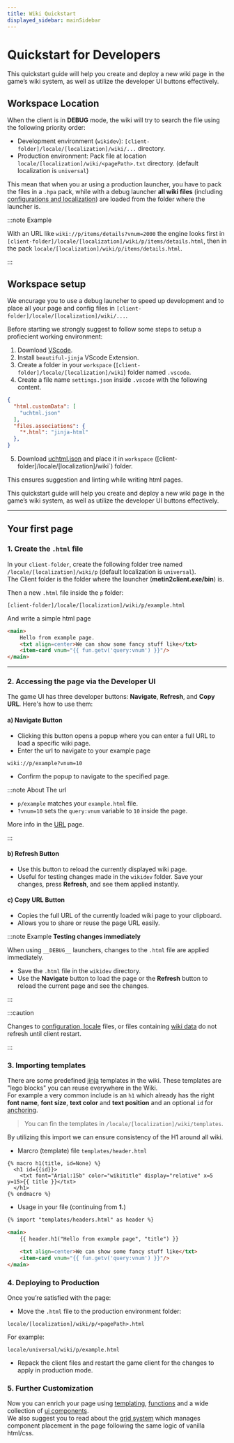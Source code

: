 ```yaml
---
title: Wiki Quickstart
displayed_sidebar: mainSidebar
---
```


# Quickstart for Developers

This quickstart guide will help you create and deploy a new wiki page in the game’s wiki system, as well as utilize the developer UI buttons effectively.

## Workspace Location
When the client is in **__DEBUG__** mode, the wiki will try to search the file using the following priority order:

- Development environment (`wikidev`):  `[client-folder]/locale/[localization]/wiki/...` directory.
- Production environment: Pack file at location `locale/[localization]/wiki/<pagePath>.txt` directory.
(default localization is `universal`)

This mean that when you ar using a production launcher, you have to pack the files in a `.hpa` pack, while with a debug launcher **all wiki files** (including [configurations and localization](./configuration.md)) are loaded from the folder where the launcher is.

:::note Example

With an URL like `wiki://p/items/details?vnum=2000` the engine looks first in `[client-folder]/locale/[localization]/wiki/p/items/details.html`, then in the pack `locale/[localization]/wiki/p/items/details.html`.

:::

## Workspace setup
We encurage you to use a debug launcher to speed up development and to place all your page and config files in `[client-folder]/locale/[localization]/wiki/...`.

Before starting we strongly suggest to follow some steps to setup a profiecient working environment:

1. Download [VScode](https://code.visualstudio.com/download).
2. Install `beautiful-jinja` VScode Extension.
3. Create a folder in your `workspace` (`[client-folder]/locale/[localization]/wiki`) folder named `.vscode`.
4. Create a file name `settings.json` inside `.vscode` with the following content.
```json
{
  "html.customData": [
    "uchtml.json"
  ],
  "files.associations": {
    "*.html": "jinja-html"
  },
}
```
5. Download [uchtml.json](/assets/wiki/uchtml.json) and place it in `workspace` ([client-folder]/locale/[localization]/wiki`) folder.

This ensures suggestion and linting while writing html pages.

This quickstart guide will help you create and deploy a new wiki page in the game’s wiki system, as well as utilize the developer UI buttons effectively.

---
## Your first page

### 1. **Create the `.html` file**  

In your `client-folder`, create the following folder tree named `/locale/[localization]/wiki/p` (default localization is `universal`).  
The Client folder is the folder where the launcher (**metin2client.exe/bin**) is.

Then a new `.html` file inside the `p` folder:

```
[client-folder]/locale/[localization]/wiki/p/example.html
```

And write a simple html page

```html
<main>
    Hello from example page.
    <txt align=center>We can show some fancy stuff like</txt>
    <item-card vnum="{{ fun.getv('query:vnum') }}"/>
</main>
```

---

### 2. **Accessing the page via the Developer UI**

The game UI has three developer buttons: **Navigate**, **Refresh**, and **Copy URL**. Here's how to use them:

#### a) **Navigate Button**
- Clicking this button opens a popup where you can enter a full URL to load a specific wiki page.
- Enter the url to navigate to your example page

```
wiki://p/example?vnum=10
```

- Confirm the popup to navigate to the specified page.
  
:::note About The url

- `p/example` matches your `example.html` file.
- `?vnum=10` sets the `query:vnum` variable to `10` inside the page.

More info in the [URL](url.md) page.

:::

#### b) **Refresh Button**
- Use this button to reload the currently displayed wiki page.
- Useful for testing changes made in the `wikidev` folder. Save your changes, press **Refresh**, and see them applied instantly.

#### c) **Copy URL Button**
- Copies the full URL of the currently loaded wiki page to your clipboard.
- Allows you to share or reuse the page URL easily.


:::note Example **Testing changes immediately**  

When using `__DEBUG__` launchers, changes to the `.html` file are applied immediately.
- Save the `.html` file in the `wikidev` directory.
- Use the **Navigate** button to load the page or the **Refresh** button to reload the current page and see the changes.

:::

:::caution

Changes to [configuration, locale](./configuration.md) files, or files containing [wiki data](data-generation.md) do not refresh until client restart.

:::

### 3. **Importing templates**
There are some predefined [jinja](./jinja2.md) templates in the wiki. These templates are "lego blocks" you can reuse everywhere in the Wiki.  
For example a very common include is an `h1` which already has the right **font name**, **font size**, **text color** and **text position** and an optional `id` for [anchoring](url.md#location).

> You can fin the templates in `/locale/[localization]/wiki/templates`.

By utilizing this import we can ensure consistency of the H1 around all wiki.

- Marcro (template) file `templates/header.html`
```
{% macro h1(title, id=None) %}
  <h1 id={{id}}>
    <txt font="Arial:15b" color="wikititle" display="relative" x=5 y=15>{{ title }}</txt>
  </h1>
{% endmacro %}
```

- Usage in your file (continuing from **1.**)

```html
{% import "templates/headers.html" as header %}

<main>
    {{ header.h1("Hello from example page", "title") }}

    <txt align=center>We can show some fancy stuff like</txt>
    <item-card vnum="{{ fun.getv('query:vnum') }}"/>
</main>
```

### 4. **Deploying to Production**  
Once you’re satisfied with the page:
- Move the `.html` file to the production environment folder:

```
locale/[localization]/wiki/p/<pagePath>.html
```

For example:
```
locale/universal/wiki/p/example.html
```

- Repack the client files and restart the game client for the changes to apply in production mode.


### 5. **Further Customization**  

Now you can enrich your page using [templating](./jinja2.md), [functions](./jinja2-context.md) and a wide collection of [ui components](./ui-components.md).  
We also suggest you to read about the [grid system](./grid-system.md) which manages component placement in the page following the same logic of vanilla html/css.